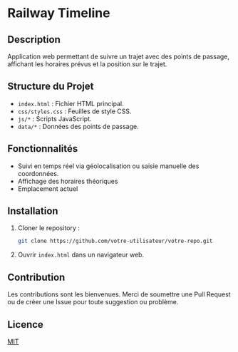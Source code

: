 # Railway Timeline

## Description

Application web permettant de suivre un trajet avec des points de passage, affichant les horaires prévus et la position sur le trajet.

## Structure du Projet

- `index.html` : Fichier HTML principal.
- `css/styles.css` : Feuilles de style CSS.
- `js/*` : Scripts JavaScript.
- `data/*` : Données des points de passage.

## Fonctionnalités

- Suivi en temps réel via géolocalisation ou saisie manuelle des coordonnées.
- Affichage des horaires théoriques
- Emplacement actuel

## Installation

1. Cloner le repository :
    ```bash
    git clone https://github.com/votre-utilisateur/votre-repo.git
    ```
2. Ouvrir `index.html` dans un navigateur web.

## Contribution

Les contributions sont les bienvenues. Merci de soumettre une Pull Request ou de créer une Issue pour toute suggestion ou problème.

## Licence

[MIT](LICENSE)
